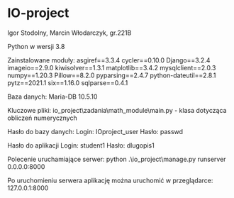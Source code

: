 # IO-project
Igor Stodolny, Marcin Włodarczyk, gr.221B

Python w wersji 3.8

Zainstalowane moduły:
asgiref==3.3.4
cycler==0.10.0
Django==3.2.4
imageio==2.9.0
kiwisolver==1.3.1
matplotlib==3.4.2
mysqlclient==2.0.3
numpy==1.20.3
Pillow==8.2.0
pyparsing==2.4.7
python-dateutil==2.8.1
pytz==2021.1
six==1.16.0
sqlparse==0.4.1

Baza danych: Maria-DB 10.5.10

Kluczowe pliki:
io_project\zadania\math_module\main.py - klasa dotycząca obliczeń numerycznych

Hasło do bazy danych:
Login: IOproject_user Hasło: passwd

Hasło do aplikacji
Login: student1 Hasło: dlugopis1

Polecenie uruchamiające serwer:
python .\io_project\manage.py runserver 0.0.0.0:8000

Po uruchomieniu serwera aplikację można uruchomić w przeglądarce:
127.0.0.1:8000